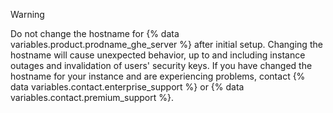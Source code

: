 > [!WARNING]
> Do not change the hostname for {% data variables.product.prodname_ghe_server %} after initial setup. Changing the hostname will cause unexpected behavior, up to and including instance outages and invalidation of users' security keys. If you have changed the hostname for your instance and are experiencing problems, contact {% data variables.contact.enterprise_support %} or {% data variables.contact.premium_support %}.

